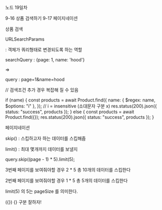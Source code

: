 노드 19일차

9-16 상품 검색하기
9-17 페이지네이션

상품 검색

URLSearchParams

: 객체가 쿼리형태로 변경되도록 하는 역할

searchQuery : {page: 1, name: 'hood'}

=>

query : page=1&name=hood

// 검색조건 추가 경우 복잡해 질 수 있음

if (name) {
const products = await Product.find({
name: { $regex: name, $options: "i" },
}); // i = insensitive (소대문자 구분 x)
res.status(200).json({ status: "success", products });
} else {
const products = await Product.find({});
res.status(200).json({ status: "success", products });
}

페이지네이션

skip() : 스킵하고자 하는 데이터를 스킵해줌

limit() : 최대 몇개까지 데이터를 보낼지

query.skip((page - 1) \* 5).limit(5);

3번째 페이지를 보여줘야할 경우 2 \* 5 총 10개의 데이터를 스킵한다

2번째 페이지를 보여줘야할 경우 1 \* 5 총 5개의 데이터를 스킵한다

limit(5) 의 5는 pageSize 를 의미한다.

({}) {} 구분 잘하자!
